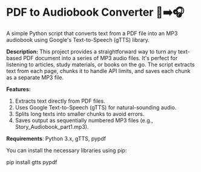 # PDF to Audiobook Converter 📖➡️🎧
A simple Python script that converts text from a PDF file into an MP3 audiobook using Google's Text-to-Speech (gTTS) library.

**Description:**
This project provides a straightforward way to turn any text-based PDF document into a series of MP3 audio files. It's perfect for listening to articles, study materials, or books on the go. The script extracts text from each page, chunks it to handle API limits, and saves each chunk as a separate MP3 file.

**Features:**
1. Extracts text directly from PDF files.
2. Uses Google Text-to-Speech (gTTS) for natural-sounding audio.
3. Splits long texts into smaller chunks to avoid errors.
4. Saves output as sequentially numbered MP3 files (e.g., Story_Audiobook_part1.mp3).

**Requirements**:
Python 3.x, 
gTTS, 
pypdf

You can install the necessary libraries using pip:

pip install gtts pypdf
